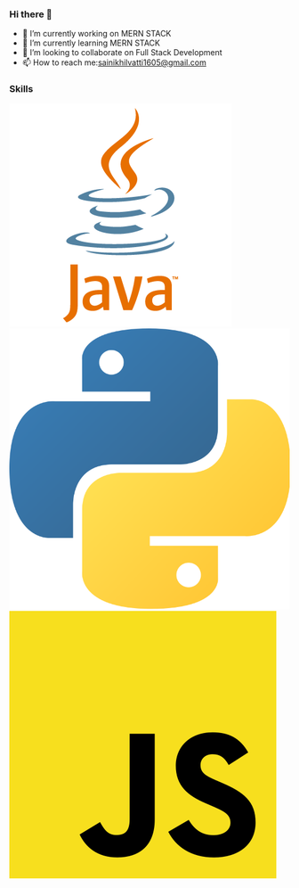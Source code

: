### Hi there 👋

- 🔭 I’m currently working on MERN STACK
- 🌱 I’m currently learning MERN STACK
- 👯 I’m looking to collaborate on Full Stack Development
- 📫 How to reach me:sainikhilvatti1605@gmail.com

### Skills

<img src="./java.png" alt="java logo" />
<img src="./Pythont.png" alt="Python Logo" />
<img src="./Javascript.png" alt="JS Logo" />
